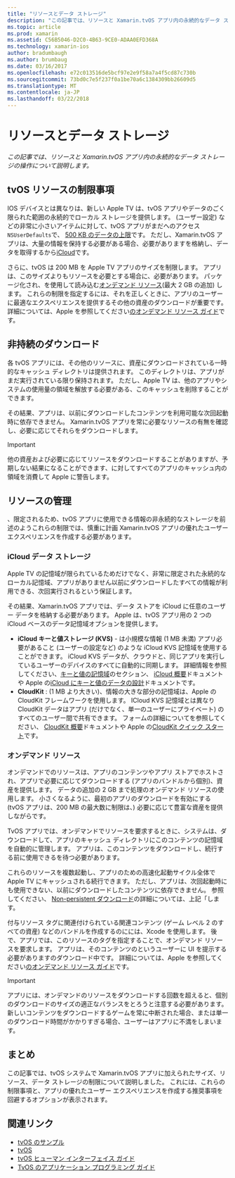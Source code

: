 ```yaml
---
title: "リソースとデータ ストレージ"
description: "この記事では、リソースと Xamarin.tvOS アプリ内の永続的なデータ ストレージの操作について説明します。"
ms.topic: article
ms.prod: xamarin
ms.assetid: C56B5046-D2C0-4B63-9CE0-ADAA0EFD368A
ms.technology: xamarin-ios
author: bradumbaugh
ms.author: brumbaug
ms.date: 03/16/2017
ms.openlocfilehash: e72c013516de5bcf97e2e9f58a7a4f5cd87c730b
ms.sourcegitcommit: 73bd0c7e5f237f0a1be70a6c1384309bb26609d5
ms.translationtype: MT
ms.contentlocale: ja-JP
ms.lasthandoff: 03/22/2018
---
```

# <a name="resources-and-data-storage"></a>リソースとデータ ストレージ

_この記事では、リソースと Xamarin.tvOS アプリ内の永続的なデータ ストレージの操作について説明します。_

<a name="tvOS-Resource-Limitations" />

## <a name="tvos-resource-limitations"></a>tvOS リソースの制限事項

IOS デバイスとは異なりは、新しい Apple TV は、tvOS アプリやデータのごく限られた範囲の永続的でローカル ストレージを提供します。 (ユーザー設定) などの非常に小さいアイテムに対して、tvOS アプリがまだへのアクセス`NSUserDefaults`で、 [500 KB のデータの上限](https://forums.developer.apple.com/message/50696#50696)です。 ただし、Xamarin.tvOS アプリは、大量の情報を保持する必要がある場合、必要がありますを格納し、データを取得するから[iCloud](#iCloud-Data-Storage)です。

さらに、tvOS は 200 MB を Apple TV アプリのサイズを制限します。 アプリは、このサイズよりもリソースを必要とする場合に、必要があります。 パッケージ化され、を使用して読み込む[オンデマンド リソース](#On-Demand-Resources)(最大 2 GB の追加) します。 これらの制限を指定するには、それを正しくときに、アプリのユーザーに最適なエクスペリエンスを提供するその他の資産のダウンロードが重要です。 詳細については、Apple を参照してください[のオンデマンド リソース ガイド](https://developer.apple.com/library/prerelease/tvos/documentation/FileManagement/Conceptual/On_Demand_Resources_Guide/index.html#//apple_ref/doc/uid/TP40015083)です。

<a name="Non-Persistent-Downloads" />

## <a name="non-persistent-downloads"></a>非持続のダウンロード

各 tvOS アプリには、その他のリソースに、資産にダウンロードされている一時的なキャッシュ ディレクトリは提供されます。 このディレクトリは、アプリがまだ実行されている限り保持されます。 ただし、Apple TV は、他のアプリやシステムの使用量の領域を解放する必要がある、このキャッシュを削除することができます。

その結果、アプリは、以前にダウンロードしたコンテンツを利用可能な次回起動時に依存できません。 Xamarin.tvOS アプリを常に必要なリソースの有無を確認し、必要に応じてそれらをダウンロードします。

> [!IMPORTANT]
> 他の資産および必要に応じてリソースをダウンロードすることがありますが、予期しない結果になることができます、に対してすべてのアプリのキャッシュ内の領域を消費して Apple に警告します。




<a name="Managing-Resources" />

## <a name="managing-resources"></a>リソースの管理

、限定されるため、tvOS アプリに使用できる情報の非永続的なストレージを前述のようこれらの制限では、慎重に計画 Xamarin.tvOS アプリの優れたユーザー エクスペリエンスを作成する必要があります。

<a name="iCloud-Data-Storage" />

### <a name="icloud-data-storage"></a>iCloud データ ストレージ

Apple TV の記憶域が限られているためだけでなく、非常に限定された永続的なローカル記憶域、アプリがありません以前にダウンロードしたすべての情報が利用できる、次回実行されるという保証します。

その結果、Xamarin.tvOS アプリでは、データ ストアを iCloud に任意のユーザー データを格納する必要があります。 Apple は、tvOS アプリ用の 2 つの iCloud ベースのデータ記憶域オプションを提供します。

- **iCloud キーと値ストレージ (KVS)** - は小規模な情報 (1 MB 未満) アプリ必要があること (ユーザーの設定など) のような iCloud KVS 記憶域を使用することができます。 iCloud KVS データが、クラウドと、同じアプリを実行しているユーザーのデバイスのすべてに自動的に同期します。 詳細情報を参照してください、[キーと値の記憶域](~/ios/data-cloud/introduction-to-icloud.md)のセクション、 [iCloud 概要](~/ios/data-cloud/introduction-to-icloud.md)ドキュメントや Apple の[iCloud にキーと値のデータの設計](https://developer.apple.com/library/prerelease/tvos/documentation/General/Conceptual/iCloudDesignGuide/Chapters/DesigningForKey-ValueDataIniCloud.html#//apple_ref/doc/uid/TP40012094-CH7)ドキュメントです。
- **CloudKit** : (1 MB より大きい)、情報の大きな部分の記憶域は、Apple の CloudKit フレームワークを使用します。 ICloud KVS 記憶域とは異なり CloudKit データはアプリ (だけでなく、単一のユーザーにプライベート) のすべてのユーザー間で共有できます。 フォームの詳細についてを参照してください、 [CloudKit 概要](~/ios/data-cloud/intro-to-cloudkit.md)ドキュメントや Apple の[CloudKit クイック スタート](https://developer.apple.com/library/prerelease/tvos/documentation/DataManagement/Conceptual/CloudKitQuickStart/Introduction/Introduction.html#//apple_ref/doc/uid/TP40014987)です。

<a name="On-Demand-Resources" />

### <a name="on-demand-resources"></a>オンデマンド リソース

オンデマンドでのリソースは、アプリのコンテンツやアプリ ストアでホストされ、アプリで必要に応じてダウンロードする (アプリのバンドルから個別)、資産を提供します。 データの追加の 2 GB まで処理のオンデマンド リソースの使用します。 小さくなるように、最初のアプリのダウンロードを有効にする (tvOS アプリは、200 MB の最大数に制限は、) 必要に応じて豊富な資産を提供しながらです。

TvOS アプリでは、オンデマンドでリソースを要求するときに、システムは、ダウンロードして、アプリのキャッシュ ディレクトリにこのコンテンツの記憶域を自動的に管理します。 アプリは、このコンテンツをダウンロードし、続行する前に使用できるを待つ必要があります。

これらのリソースを複数起動し、アプリのための高速化起動サイクル全体で Apple TV にキャッシュされる続行できます。 ただし、アプリは、次回起動時にも使用できない、以前にダウンロードしたコンテンツに依存できません。 参照してください、 [Non-persistent ダウンロード](#Non-Persistent-Downloads)の詳細については、上記「します。

付与リソース タグに関連付けられている関連コンテンツ (ゲーム レベル 2 のすべての資産) などのバンドルを作成するのにには、Xcode を使用します。 後で、アプリでは、このリソースのタグを指定することで、オンデマンド リソースを要求します。 アプリは、そのコンテンツのというユーザーに UI を提示する必要がありますのダウンロード中です。 詳細については、Apple を参照してください[のオンデマンド リソース ガイド](https://developer.apple.com/library/prerelease/tvos/documentation/FileManagement/Conceptual/On_Demand_Resources_Guide/index.html#//apple_ref/doc/uid/TP40015083)です。

> [!IMPORTANT]
> アプリには、オンデマンドのリソースをダウンロードする回数を超えると、個別のダウンロードのサイズの適正なバランスをとろうと注意する必要があります。 新しいコンテンツをダウンロードするゲームを常に中断された場合、または単一のダウンロード時間がかかりすぎる場合、ユーザーはアプリに不満をしまいます。




<a name="Summary" />

## <a name="summary"></a>まとめ

この記事では、tvOS システムで Xamarin.tvOS アプリに加えられたサイズ、リソース、データ ストレージの制限について説明しました。 これには、これらの制限事項と、アプリの優れたユーザー エクスペリエンスを作成する推奨事項を回避するオプションが表示されます。



## <a name="related-links"></a>関連リンク

- [tvOS のサンプル](https://developer.xamarin.com/samples/tvos/all/)
- [tvOS](https://developer.apple.com/tvos/)
- [tvOS ヒューマン インターフェイス ガイド](https://developer.apple.com/tvos/human-interface-guidelines/)
- [TvOS のアプリケーション プログラミング ガイド](https://developer.apple.com/library/prerelease/tvos/documentation/General/Conceptual/AppleTV_PG/)
